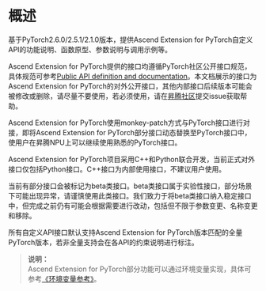 # 概述

基于PyTorch2.6.0/2.5.1/2.1.0版本，提供Ascend Extension for PyTorch自定义API的功能说明、函数原型、参数说明与调用示例等。

Ascend Extension for PyTorch提供的接口均遵循PyTorch社区公开接口规范，具体规范可参考[Public API definition and documentation](https://github.com/pytorch/pytorch/wiki/Public-API-definition-and-documentation)。本文档展示的接口为Ascend Extension for PyTorch的对外公开接口，其他内部接口后续版本可能会被修改或删除，请尽量不要使用，若必须使用，请在[昇腾社区](https://gitee.com/ascend/pytorch/issues)提交issue获取帮助。

Ascend Extension for PyTorch使用monkey-patch方式与PyTorch接口进行对接，即将Ascend Extension for PyTorch部分接口动态替换至PyTorch接口中，使用户在昇腾NPU上可以继续使用熟悉的PyTorch接口。

Ascend Extension for PyTorch项目采用C++和Python联合开发，当前正式对外接口仅包括Python接口。C++接口为内部使用接口，不建议用户使用。

当前有部分接口会被标记为beta类接口。beta类接口属于实验性接口，部分场景下可能出现异常，请谨慎使用此类接口。我们致力于将beta类接口纳入稳定接口中，但完成之前仍有可能会根据需要进行改动，包括但不限于参数变更、名称变更和移除。

所有自定义API接口默认支持Ascend Extension for PyTorch版本匹配的全量PyTorch版本，若非全量支持会在各API的约束说明进行标注。

>**说明：**<br>
Ascend Extension for PyTorch部分功能可以通过环境变量实现，具体可参考[《环境变量参考》](https://www.hiascend.com/document/detail/zh/Pytorch/710/comref/Envvariables/Envir_001.html)。
